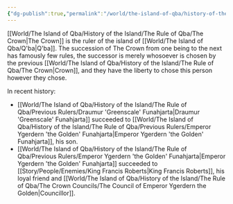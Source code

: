 ```yaml
---
{"dg-publish":true,"permalink":"/world/the-island-of-qba/history-of-the-island/the-rule-of-qba/the-crown-traditions/succession-of-the-crown/"}
---
```



[[World/The Island of Qba/History of the Island/The Rule of Qba/The Crown\|The Crown]] is the ruler of the island of [[World/The Island of Qba/Q'ba\|Q'ba]]. The succession of The Crown from one being to the next has famously few rules, the successor is merely whosoever is chosen by the previous [[World/The Island of Qba/History of the Island/The Rule of Qba/The Crown\|Crown]], and they have the liberty to chose this person however they chose. 

In recent history:
 - [[World/The Island of Qba/History of the Island/The Rule of Qba/Previous Rulers/Draumur 'Greenscale' Funahjarta\|Draumur 'Greenscale' Funahjarta]] succeeded to [[World/The Island of Qba/History of the Island/The Rule of Qba/Previous Rulers/Emperor Ygerdern 'the Golden' Funahjarta\|Emperor Ygerdern 'the Golden' Funahjarta]], his son.
 - [[World/The Island of Qba/History of the Island/The Rule of Qba/Previous Rulers/Emperor Ygerdern 'the Golden' Funahjarta\|Emperor Ygerdern 'the Golden' Funahjarta]] succeeded to [[Story/People/Enemies/King Francis Roberts\|King Francis Roberts]], his loyal friend and [[World/The Island of Qba/History of the Island/The Rule of Qba/The Crown Councils/The Council of Emperor Ygerdern the Golden\|Councillor]].
